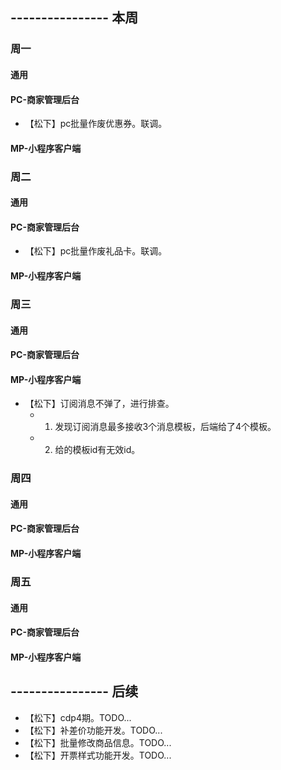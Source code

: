 ## ---------------- 本周

### 周一
#### 通用
#### PC-商家管理后台
* 【松下】pc批量作废优惠券。联调。
#### MP-小程序客户端

### 周二
#### 通用
#### PC-商家管理后台
* 【松下】pc批量作废礼品卡。联调。
#### MP-小程序客户端

### 周三
#### 通用
#### PC-商家管理后台
#### MP-小程序客户端
* 【松下】订阅消息不弹了，进行排查。
  - 1. 发现订阅消息最多接收3个消息模板，后端给了4个模板。
  - 2. 给的模板id有无效id。

### 周四
#### 通用
#### PC-商家管理后台
#### MP-小程序客户端

### 周五
#### 通用
#### PC-商家管理后台
#### MP-小程序客户端

## ---------------- 后续
* 【松下】cdp4期。TODO...
* 【松下】补差价功能开发。TODO...
* 【松下】批量修改商品信息。TODO...
* 【松下】开票样式功能开发。TODO...
